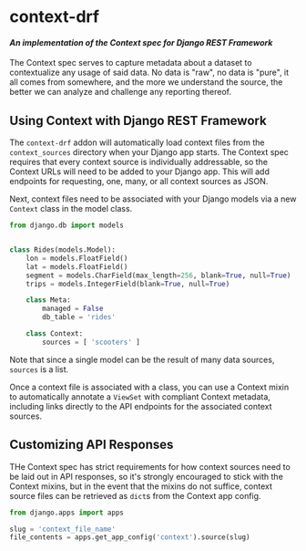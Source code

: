 # context-drf

#### _An implementation of the Context spec for Django REST Framework_

The Context spec serves to capture metadata about a dataset to contextualize any usage of said data. No data is "raw", no data is "pure", it all comes from somewhere, and the more we understand the source, the better we can analyze and challenge any reporting thereof.

## Using Context with Django REST Framework

The `context-drf` addon will automatically load context files from the `context_sources` directory when your Django app starts. The Context spec requires that every context source is individually addressable, so the Context URLs will need to be added to your Django app. This will add endpoints for requesting, one, many, or all context sources as JSON.

Next, context files need to be associated with your Django models via a new `Context` class in the model class.

```py
from django.db import models


class Rides(models.Model):
    lon = models.FloatField()
    lat = models.FloatField()
    segment = models.CharField(max_length=256, blank=True, null=True)
    trips = models.IntegerField(blank=True, null=True)

    class Meta:
        managed = False
        db_table = 'rides'

    class Context:
        sources = [ 'scooters' ]
```

Note that since a single model can be the result of many data sources, `sources` is a list.

Once a context file is associated with a class, you can use a Context mixin to automatically annotate a `ViewSet` with compliant Context metadata, including links directly to the API endpoints for the associated context sources.

## Customizing API Responses

THe Context spec has strict requirements for how context sources need to be laid out in API responses, so it's strongly encouraged to stick with the Context mixins, but in the event that the mixins do not suffice, context source files can be retrieved as `dict`s from the Context app config.

```py
from django.apps import apps

slug = 'context_file_name'
file_contents = apps.get_app_config('context').source(slug)
```
